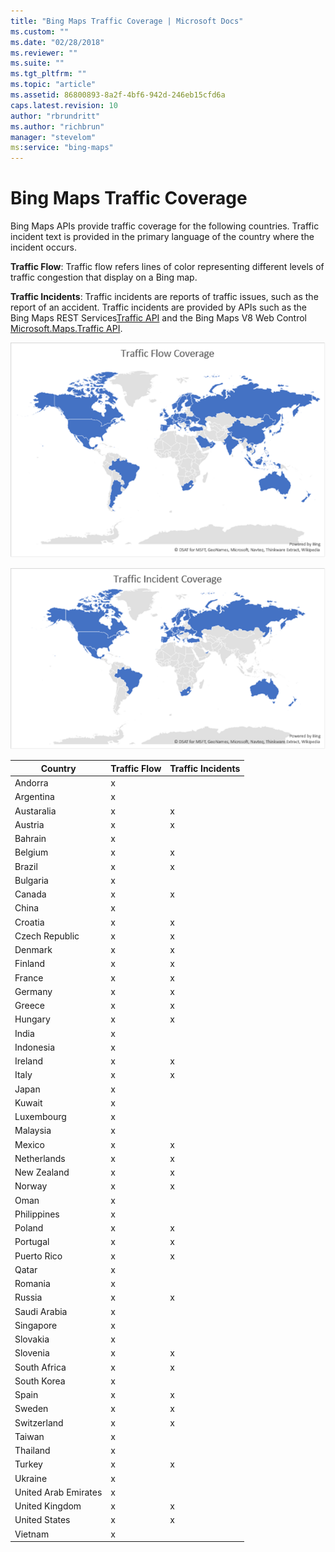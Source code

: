 ```yaml
---
title: "Bing Maps Traffic Coverage | Microsoft Docs"
ms.custom: ""
ms.date: "02/28/2018"
ms.reviewer: ""
ms.suite: ""
ms.tgt_pltfrm: ""
ms.topic: "article"
ms.assetid: 86800893-8a2f-4bf6-942d-246eb15cfd6a
caps.latest.revision: 10
author: "rbrundritt"
ms.author: "richbrun"
manager: "stevelom"
ms:service: "bing-maps"
---
```

# Bing Maps Traffic Coverage
Bing Maps APIs provide traffic coverage for the following countries. Traffic incident text is provided in the primary language of the country where the incident occurs.  
  
 **Traffic Flow**: Traffic flow refers lines of color representing different levels of traffic congestion that display on a Bing map.  
  
 **Traffic Incidents**: Traffic incidents are reports of traffic issues, such as the report of an accident. Traffic incidents are provided by APIs such as the Bing Maps REST Services[Traffic API](http://msdn.microsoft.com/en-us/library/hh441725) and the Bing Maps V8 Web Control [Microsoft.Maps.Traffic API](../v8-web-control/traffic-module.md).  
  
 ![BiM&#95;TrafficFlowCoverage&#95;2016](../coverage/media/bim-trafficflowcoverage-2016.png "BiM_TrafficFlowCoverage_2016")  
  
 ![BM&#95;TrafficIncidentCoverage&#95;2016](../coverage/media/bm-trafficincidentcoverage-2016.png "BM_TrafficIncidentCoverage_2016")  
  
|Country|Traffic Flow|Traffic Incidents|  
|-------------|------------------|-----------------------|  
|Andorra|x||  
|Argentina|x||  
|Austaralia|x|x|  
|Austria|x|x|  
|Bahrain|x||  
|Belgium|x|x|  
|Brazil|x|x|  
|Bulgaria|x||  
|Canada|x|x|  
|China|x||  
|Croatia|x|x|  
|Czech Republic|x|x|  
|Denmark|x|x|  
|Finland|x|x|  
|France|x|x|  
|Germany|x|x|  
|Greece|x|x|  
|Hungary|x|x|  
|India|x||  
|Indonesia|x||  
|Ireland|x|x|  
|Italy|x|x|  
|Japan|x||  
|Kuwait|x||  
|Luxembourg|x||  
|Malaysia|x||  
|Mexico|x|x|  
|Netherlands|x|x|  
|New Zealand|x|x|  
|Norway|x|x|  
|Oman|x||  
|Philippines|x||  
|Poland|x|x|  
|Portugal|x|x|  
|Puerto Rico|x|x|  
|Qatar|x||  
|Romania|x||  
|Russia|x|x|  
|Saudi Arabia|x||  
|Singapore|x||  
|Slovakia|x||  
|Slovenia|x|x|  
|South Africa|x|x|  
|South Korea|x||  
|Spain|x|x|  
|Sweden|x|x|  
|Switzerland|x|x|  
|Taiwan|x||  
|Thailand|x||  
|Turkey|x|x|  
|Ukraine|x||  
|United Arab Emirates|x||  
|United Kingdom|x|x|  
|United States|x|x|  
|Vietnam|x||